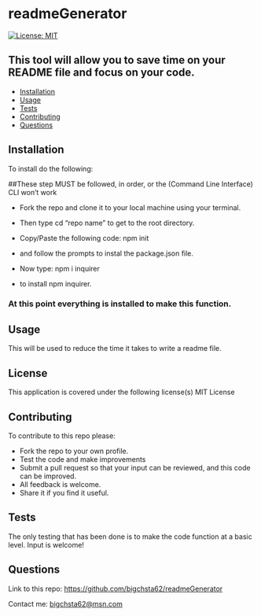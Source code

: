 # readmeGenerator
[![License: MIT](https://img.shields.io/badge/License-MIT-yellow.svg)](https://opensource.org/licenses/MIT)

## This tool will allow you to save time on your README file and focus on your code.

* [Installation](#installation)
* [Usage](#usage)
* [Tests](#tests)
* [Contributing](#contributing)
* [Questions](#questions)


## Installation
 To install do the following:

##These step MUST be followed, in order, or the (Command Line Interface) CLI won’t work

* Fork the repo and clone it to your local machine using your terminal.

* Then type cd “repo name” to get to the root directory.

* Copy/Paste the following code: npm init 
 * and follow the prompts to instal the package.json file.

* Now type: npm i inquirer
 * to install npm inquirer.

### At this point everything is installed to make this function.


## Usage
 This will be used to reduce the time it takes to write a readme file. 

## License
This application is covered under the following license(s)
MIT License

## Contributing
   To contribute to this repo please:

* Fork the repo to your own profile.
* Test the code and make improvements
* Submit a pull request so that your input can be reviewed, and this code can be improved.
* All feedback is welcome.
* Share it if you find it useful.

## Tests
 The only testing that has been done is to make the code function at a basic level.
Input is welcome!

## Questions
Link to this repo:  https://github.com/bigchsta62/readmeGenerator

Contact me:  bigchsta62@msn.com